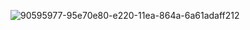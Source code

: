 ![90595977-95e70e80-e220-11ea-864a-6a61adaff212](https://user-images.githubusercontent.com/74417113/186634092-c37d1c35-3aeb-499d-901e-7bda84062e34.png)
